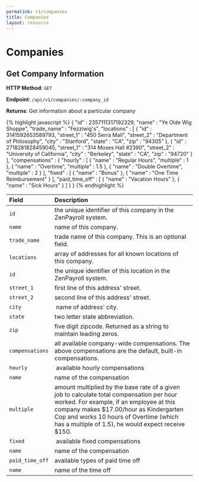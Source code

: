 ```yaml
---
permalink: v1/companies
title: Companies
layout: resource
---
```


# Companies

## Get Company Information

**HTTP Method**: `GET`

**Endpoint**: `/api/v1/companies/:company_id`

**Returns**: Get information about a particular company

{% highlight javascript %}
    {
      "id" : 2357111317192329,
      "name" : "Ye Olde Wig Shoppe",
      "trade_name" : "Fezziwig's",
      "locations" : [
        {
          "id" : 3141592653589793,
          "street_1" : "450 Serra Mall",
          "street_2" : "Department of Philosophy",
          "city" : "Stanford",
          "state" : "CA",
          "zip" : "94305"
        },
        {
          "id" : 2718281828459045,
          "street_1" : "314 Moses Hall #2390",
          "street_2" : "University of California",
          "city" : "Berkeley",
          "state" : "CA",
          "zip" : "94720"
        }
      ],
      "compensations" : {
        "hourly" : [
          {
            "name" : "Regular Hours",
            "multiple" : 1
          },
          {
            "name" : "Overtime",
            "multiple" : 1.5
          },
          {
            "name" : "Double Overtime",
            "multiple" : 2
          }
        ],
        "fixed" : [
          {
            "name" : "Bonus"
          },
          {
            "name" : "One Time Reimbursement"
          }
        ],
        "paid_time_off" : [
          {
            "name" : "Vacation Hours"
          },
          {
            "name" : "Sick Hours"
          }
        ]
      }
    }
{% endhighlight %}

| Field                     | Description
| :----------               |:-------------
| `id`                      | the unique identifier of this company in the ZenPayroll system.
| `name`                    | name of this company.
| `trade_name`              | trade name of this company. This is an optional field.
| `locations`               | array of addresses for all known locations of this company.
| `id`                      | the unique identifier of this location in the ZenPayroll system.
| `street_1`                | first line of this address' street.
| `street_2`                | second line of this address' street.
| `city`                    | name of address' city.
| `state`                   | two letter state abbreviation.
| `zip`                     | five digit zipcode. Returned as a string to maintain leading zeros.
| `compensations`           | all available company-wide compensations. The above compensations are the default, built-in compensations.
| `hourly`                  | available hourly compensations
| `name`                    | name of the compensation
| `multiple`                | amount multiplied by the base rate of a given job to calculate total compensation per hour worked. For example, if an employee at this company makes $17.00/hour as Kindergarten Cop and works 10 hours of Overtime (which has a multiple of 1.5), he would expect receive $150.
| `fixed`                   | available fixed compensations
| `name`                    | name of the compensation
| `paid_time_off`           | available types of paid time off
| `name`                    | name of the time off